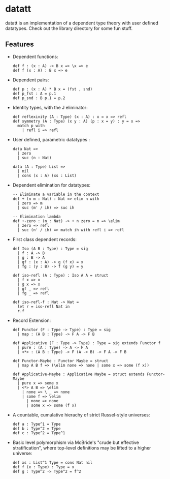 # datatt

datatt is an implementation of a dependent type theory with user defined datatypes.
Check out the library directory for some fun stuff.

## Features

* Dependent functions:
  ```
  def f : (x : A) -> B x => \x => e
  def f (x : A) : B x => e
* Dependent pairs:
  ```
  def p : (x : A) * B x = (fst , snd) 
  def p_fst : A = p.1
  def p_snd : B p.1 = p.2

* Identity types, with the J eliminator:
  ```
  def reflexivity (A : Type) (x : A) : x = x => refl
  def symmetry (A : Type) (x y : A) (p : x = y) : y = x =>
    match p with
      | refl i => refl
* User defined, parametric datatypes : 
  ```
  data Nat => 
    | zero
    | suc (n : Nat)
   
  data (A : Type) List => 
    | nil 
    | cons (x : A) (xs : List)
* Dependent elimination for datatypes:
  ```
  -- Eliminate a variable in the context
  def + (n m : Nat) : Nat => elim n with
    | zero => m
    | suc (m' / ih) => suc ih
   
  -- Elimination lambda
  def +-zero : (n : Nat) -> + n zero = n => \elim
    | zero => refl
    | suc (n' / ih) => match ih with refl i => refl
* First class dependent records:
  ```
  def Iso (A B : Type) : Type = sig
    | f : A -> B
    | g : B -> A
    | gf : (x : A) -> g (f x) = x
    | fg : (y : B) -> f (g y) = y
  
  def iso-refl (A : Type) : Iso A A = struct
    | f x => x
    | g x => x
    | gf _ => refl
    | fg _ => refl

  def iso-refl-f : Nat -> Nat =
    let r = iso-refl Nat in
    r.f 
* Record Extension:
  ```
  def Functor (F : Type -> Type) : Type = sig
    | map : (A B : Type) -> F A -> F B
  
  def Applicative (F : Type -> Type) : Type = sig extends Functor f
    | pure : (A : Type) -> A -> F A
    | <*> : (A B : Type) -> F (A -> B) -> F A -> F B

  def Functor-Maybe : Functor Maybe = struct
    | map A B f => (\elim none => none | some x => some (f x))
  
  def Applicative-Maybe : Applicative Maybe = struct extends Functor-Maybe
    | pure x => some x
    | <*> A B => \elim
      | none => \ _ => none
      | some f => \elim
        | none => none
        | some x => some (f x)
  
* A countable, cumulative hierachy of strict Russel-style universes: 
  ````
  def a : Type^1 = Type
  def b : Type^2 = Type
  def c : Type^2 = Type^1

* Basic level polymorphism via McBride's "crude but effective stratification", where top-level definitions may be lifted to a higher universe: 
  ```
  def xs : List^1 Type = cons Nat nil
  def f (x : Type) : Type = x
  def g : Type^2 -> Type^2 = f^2

  
